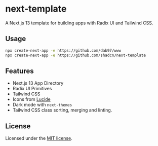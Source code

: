 # next-template

A Next.js 13 template for building apps with Radix UI and Tailwind CSS.

## Usage

```bash
npx create-next-app -e https://github.com/dab97/www
npx create-next-app -e https://github.com/shadcn/next-template
```

## Features

- Next.js 13 App Directory
- Radix UI Primitives
- Tailwind CSS
- Icons from [Lucide](https://lucide.dev)
- Dark mode with `next-themes`
- Tailwind CSS class sorting, merging and linting.

## License

Licensed under the [MIT license](https://github.com/shadcn/ui/blob/main/LICENSE.md).
